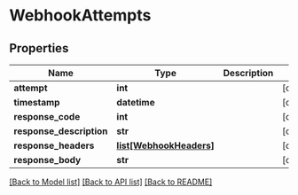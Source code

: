 # WebhookAttempts


## Properties
Name | Type | Description | Notes
------------ | ------------- | ------------- | -------------
**attempt** | **int** |  | [optional] 
**timestamp** | **datetime** |  | [optional] 
**response_code** | **int** |  | [optional] 
**response_description** | **str** |  | [optional] 
**response_headers** | [**list[WebhookHeaders]**](WebhookHeaders.md) |  | [optional] 
**response_body** | **str** |  | [optional] 

[[Back to Model list]](../README.md#documentation-for-models) [[Back to API list]](../README.md#documentation-for-api-endpoints) [[Back to README]](../README.md)


